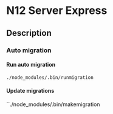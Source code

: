 # N12 Server Express

## Description


### Auto migration

#### Run auto migration

`./node_modules/.bin/runmigration`

#### Update migrations

``./node_modules/.bin/makemigration`
`
